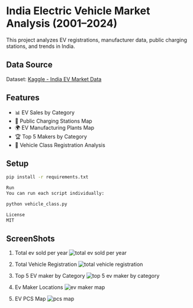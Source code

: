 # India Electric Vehicle Market Analysis (2001–2024)

This project analyzes EV registrations, manufacturer data, public charging stations, and trends in India.

## Data Source
Dataset: [Kaggle - India EV Market Data](https://www.kaggle.com/datasets/srinrealyf/india-ev-market-data)

## Features
- 📊 EV Sales by Category
- 📍 Public Charging Stations Map
- 🌍 EV Manufacturing Plants Map
- 🏆 Top 5 Makers by Category
- 🧾 Vehicle Class Registration Analysis

## Setup

```bash
pip install -r requirements.txt

Run
You can run each script individually:

python vehicle_class.py

License
MIT
```
## ScreenShots

1. Total ev sold per year
![total ev sold per year](https://github.com/user-attachments/assets/934c407a-1efd-4eed-8ec3-217a8b4923d3)

2. Total Vehicle Registration
![total  vehicle registration](https://github.com/user-attachments/assets/d7e661db-a411-4fd5-8067-c82d2a995fea)

3. Top 5 EV maker by Category
![top 5 ev maker by category](https://github.com/user-attachments/assets/c1c40601-d2d5-44fe-ac16-17064b5f576b)

4. Ev Maker Locations
![ev maker map](https://github.com/user-attachments/assets/d2fd997a-0e54-429b-8df2-f6f0e76606fc)

5. EV PCS Map
![pcs map](https://github.com/user-attachments/assets/7e2d22ec-b806-4d65-875f-4f9a2ce37590)



